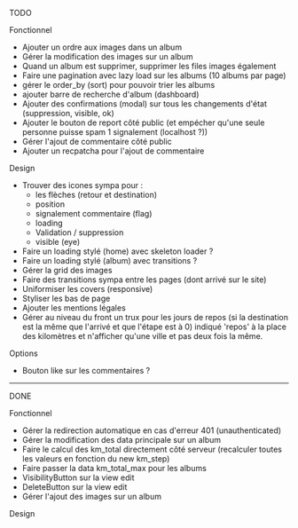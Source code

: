TODO

Fonctionnel

- Ajouter un ordre aux images dans un album
- Gérer la modification des images sur un album
- Quand un album est supprimer, supprimer les files images également
- Faire une pagination avec lazy load sur les albums (10 albums par page)
- gérer le order_by (sort) pour pouvoir trier les albums
- ajouter barre de recherche d'album (dashboard)
- Ajouter des confirmations (modal) sur tous les changements d'état (suppression, visible, ok)
- Ajouter le bouton de report côté public (et empécher qu'une seule personne puisse spam 1 signalement (localhost ?))
- Gérer l'ajout de commentaire côté public
- Ajouter un recpatcha pour l'ajout de commentaire

Design

- Trouver des icones sympa pour : 
    - les flèches (retour et destination)
    - position
    - signalement commentaire (flag)
    - loading
    - Validation / suppression
    - visible (eye)
- Faire un loading stylé (home) avec skeleton loader ?
- Faire un loading stylé (album) avec transitions ?
- Gérer la grid des images
- Faire des transitions sympa entre les pages (dont arrivé sur le site)
- Uniformiser les covers (responsive)
- Styliser les bas de page
- Ajouter les mentions légales
- Gérer au niveau du front un trux pour les jours de repos (si la destination est la même que l'arrivé et que l'étape est à 0) indiqué 'repos' à la place des kilomètres et n'afficher qu'une ville et pas deux fois la même.

Options

- Bouton like sur les commentaires ?

--------------------------------------------------------

DONE

Fonctionnel

- Gérer la redirection automatique en cas d'erreur 401 (unauthenticated)
- Gérer la modification des data principale sur un album
- Faire le calcul des km_total directement côté serveur (recalculer toutes les valeurs en fonction du new km_step)
- Faire passer la data km_total_max pour les albums
- VisibilityButton sur la view edit
- DeleteButton sur la view edit
- Gérer l'ajout des images sur un album

Design

